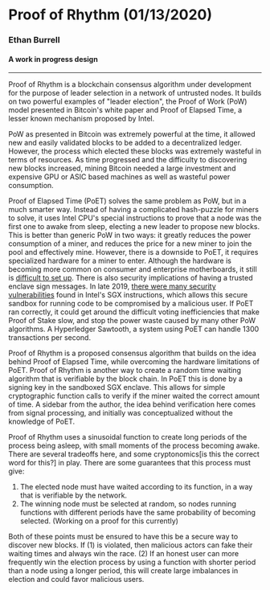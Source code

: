 # Proof of Rhythm (01/13/2020)
### Ethan Burrell
#### A work in progress design

------

Proof of Rhythm is a blockchain consensus algorithm under development for the
purpose of leader selection in a network of untrusted nodes. It builds on two
powerful examples of "leader election", the Proof of Work (PoW) model presented in Bitcoin's
white paper and Proof of Elapsed Time, a lesser known mechanism proposed by Intel.

PoW as presented in Bitcoin was extremely powerful at the time, it allowed new and easily
validated blocks to be added to a decentralized ledger. However, the process which elected these
blocks was extremely wasteful in terms of resources. As time progressed and the difficulty to discovering
new blocks increased, mining Bitcoin needed a large investment and expensive GPU or ASIC based
machines as well as wasteful power consumption.

Proof of Elapsed Time (PoET) solves the same problem as PoW, but
in a much smarter way. Instead of having a complicated hash-puzzle for miners to solve,
it uses Intel CPU's special instructions to prove that a node was the first one to awake
from sleep, electing a new leader to propose new blocks. This is better than generic PoW
in two ways: it greatly reduces the power consumption of a miner, and reduces the price
for a new miner to join the pool and effectively mine. However, there is a downside to
PoET, it requires specialized hardware for a miner to enter. Although the hardware is becoming
more common on consumer and enterprise motherboards, it still is [difficult to set up](https://software.intel.com/en-us/forums/intel-software-guard-extensions-intel-sgx/topic/671285). There is also security implications
of having a trusted enclave sign messages. In late 2019, [there were many security vulnerabilities](https://www.zdnet.com/article/manual-code-review-finds-35-vulnerabilities-in-8-enclave-sdks/)
found in Intel's SGX instructions, which allows this secure sandbox for running code to be
compromised by a malicious user. If PoET ran correctly, it could get around the difficult
voting inefficiencies that make Proof of Stake slow, and stop the power waste caused by
many other PoW algorithms. A Hyperledger Sawtooth, a system using PoET can handle 1300
transactions per second.


Proof of Rhythm is a proposed consensus algorithm that builds on the idea behind
Proof of Elapsed Time, while overcoming the hardware limitations of PoET. Proof of Rhythm
is another way to create a random time waiting algorithm that is verifiable by the block chain.
In PoET this is done by a signing key in the sandboxed SGX enclave. This allows for simple
cryptographic function calls to verify if the miner waited the correct amount of time.
A sidebar from the author, the idea behind verification here comes from signal processing, and initially
was conceptualized without the knowledge of PoET.

Proof of Rhythm uses a sinusoidal function to create long periods of the process being asleep,
with small moments of the process becoming awake. There are several tradeoffs here, and some
cryptonomics[is this the correct word for this?] in play. There are some guarantees that this process must give:
1. The elected node must have waited according to its function, in a way that is verifiable
by the network.
2. The winning node must be selected at random, so nodes running functions with different
periods have the same probability of becoming selected. (Working on a proof for this currently)

Both of these points must be ensured to have this be a secure way to discover new blocks.
If (1) is violated, then malicious actors can fake their waiting times and always win the race.
(2) If an honest user can more frequently win the election process by using a function with
shorter period than a node using a longer period, this will create large imbalances in
election and could favor malicious users.
